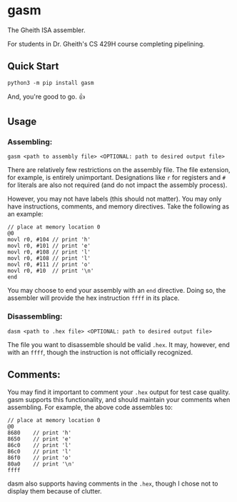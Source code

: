 # gasm
The Gheith ISA assembler.

For students in Dr. Gheith's CS 429H course completing pipelining.

## Quick Start

```
python3 -m pip install gasm
```
And, you're good to go. 👍

## Usage

### Assembling:

```
gasm <path to assembly file> <OPTIONAL: path to desired output file>
```

There are relatively few restrictions on the assembly file. The file extension, for example, is entirely unimportant. Designations like `r` for registers and `#` for literals are also not required (and do not impact the assembly process).

However, you may not have labels (this should not matter). You may only have instructions, comments, and memory directives. Take the following as an example:

```
// place at memory location 0
@0
movl r0, #104 // print 'h'
movl r0, #101 // print 'e'
movl r0, #108 // print 'l'
movl r0, #108 // print 'l'
movl r0, #111 // print 'o'
movl r0, #10  // print '\n'
end
```

You may choose to end your assembly with an `end` directive. Doing so, the assembler will provide the hex instruction `ffff` in its place.

### Disassembling:

```
dasm <path to .hex file> <OPTIONAL: path to desired output file>
```

The file you want to disassemble should be valid `.hex`. It may, however, end with an `ffff`, though the instruction is not officially recognized.

## Comments:

You may find it important to comment your `.hex` output for test case quality. gasm supports this functionality, and should maintain your comments when assembling. For example, the above code assembles to:

```
// place at memory location 0
@0
8680	// print 'h'
8650	// print 'e'
86c0	// print 'l'
86c0	// print 'l'
86f0	// print 'o'
80a0	// print '\n'
ffff
```

dasm also supports having comments in the `.hex`, though I chose not to display them because of clutter.
